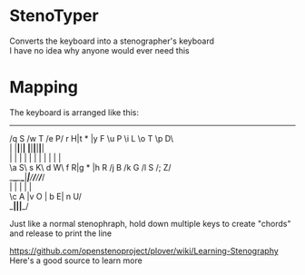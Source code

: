 # StenoTyper
Converts the keyboard into a stenographer's keyboard    
I have no idea why anyone would ever need this    

# Mapping
The keyboard is arranged like this:
  ____ ____ ____ ____ __ ____ ____ ____ ____ ____    
 /q S /w T /e P/ r H|t * |y F \u P \i L \o T \p D\    
 |   |____|____|____|    |____|____|____|____|____|    
 |   |    |    |    |    |    |    |    |    |    |    
 \a S\ s K\ d W\ f R|g * |h R /j B /k G /l S /; Z/    
  \___\____\____\___|____|___/____/____/____/___/    
              |    |    |    |    |    
              \c A |v O | b E| n U/    
               \___|____|____|___/    


Just like a normal stenophraph, hold down multiple keys to create "chords" and release to print the line    

https://github.com/openstenoproject/plover/wiki/Learning-Stenography Here's a good source to learn more   
